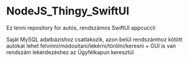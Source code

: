 # NodeJS_Thingy_SwiftUI
Ez lenni repository for autós, rendszámos SwiftUI appcuccli

Saját MySQL adatbázishoz csatlakozik, azon belül rendszámhoz kötött autókat lehet felvinni/módosítani/lekérni/törölni/keresni + GUI is van rendszám lekérdezéshez az Ügyfélkapun keresztül
